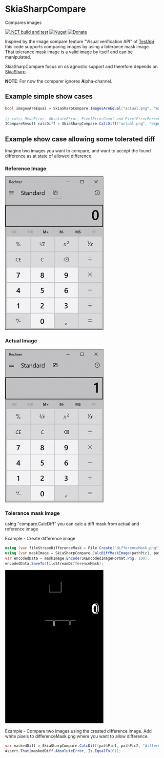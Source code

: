 # SkiaSharpCompare

Compares images

[![.NET build and test](https://github.com/Codeuctivity/SkiaSharp.Compare/actions/workflows/dotnet.yml/badge.svg)](https://github.com/Codeuctivity/SkiaSharp.Compare/actions/workflows/dotnet.yml) [![Nuget](https://img.shields.io/nuget/v/Codeuctivity.SkiaSharpCompare.svg)](https://www.nuget.org/packages/Codeuctivity.SkiaSharpCompare/) [![Donate](https://img.shields.io/static/v1?label=Paypal&message=Donate&color=informational)](https://www.paypal.com/donate?hosted_button_id=7M7UFMMRTS7UE)

Inspired by the image compare feature "Visual verification API" of [TestApi](https://blogs.msdn.microsoft.com/ivo_manolov/2009/04/20/introduction-to-testapi-part-3-visual-verification-apis/) this code supports comparing images by using a tolerance mask image. That tolerance mask image is a valid image by itself and can be manipulated.

SkiaSharpCompare focus on os agnostic support and therefore depends on [SkiaSharp](https://github.com/mono/SkiaSharp).

**NOTE**: For now the comparer ignores **A**lpha-channel.

## Example simple show cases

```csharp
bool imagesAreEqual = SkiaSharpCompare.ImagesAreEqual("actual.png", "expected.png");

// calcs MeanError, AbsoluteError, PixelErrorCount and PixelErrorPercentage
ICompareResult calcDiff = SkiaSharpCompare.CalcDiff("actual.png", "expected.png");
```

## Example show case allowing some tolerated diff

Imagine two images you want to compare, and want to accept the found difference as at state of allowed difference.

### Reference Image

![actual image](./SkiaSharpCompareTestNunit/TestData/Calc0.jpg "Reference Image")

### Actual Image

![actual image](./SkiaSharpCompareTestNunit/TestData/Calc1.jpg "Reference Image")

### Tolerance mask image

using "compare.CalcDiff" you can calc a diff mask from actual and reference image

Example - Create difference image

```csharp
using (var fileStreamDifferenceMask = File.Create("differenceMask.png"))
using (var maskImage = SkiaSharpCompare.CalcDiffMaskImage(pathPic1, pathPic2))
var encodedData = maskImage.Encode(SKEncodedImageFormat.Png, 100);
encodedData.SaveTo(fileStreamDifferenceMask);
```

![differenceMask.png](./SkiaSharpCompareTestNunit/TestData/differenceMask.png "differenceMask.png")

Example - Compare two images using the created difference image. Add white pixels to differenceMask.png where you want to allow difference.

```csharp
var maskedDiff = SkiaSharpCompare.CalcDiff(pathPic1, pathPic2, "differenceMask.png");
Assert.That(maskedDiff.AbsoluteError, Is.EqualTo(0));
```
